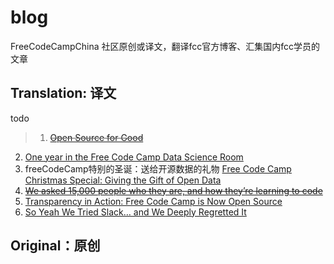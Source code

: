 # blog
FreeCodeCampChina 社区原创或译文，翻译fcc官方博客、汇集国内fcc学员的文章
## Translation: 译文
todo
>1. ~~[Open Source for Good](https://medium.freecodecamp.com/open-source-for-good-1a0ea9f32d5a)~~
2. [One year in the Free Code Camp Data Science Room](https://medium.freecodecamp.com/one-year-experience-in-the-free-code-camp-data-science-room-c97eb905af1f)
3. freeCodeCamp特别的圣诞：送给开源数据的礼物
[Free Code Camp Christmas Special: Giving the Gift of Open Data](https://medium.freecodecamp.com/free-code-camp-christmas-special-giving-the-gift-of-data-6ecbf0313d62)
4. ~~[We asked 15,000 people who they are, and how they’re learning to code](https://medium.freecodecamp.com/we-asked-15-000-people-who-they-are-and-how-theyre-learning-to-code-4104e29b2781)~~
5. [Transparency in Action: Free Code Camp is Now Open Source](https://medium.freecodecamp.com/transparency-in-action-free-code-camp-is-now-open-source-9dae1985d925#.gzz9xmlvl)
6. [So Yeah We Tried Slack… and We Deeply Regretted It](https://medium.freecodecamp.com/so-yeah-we-tried-slack-and-we-deeply-regretted-it-391bcc714c81)
 



## Original：原创

